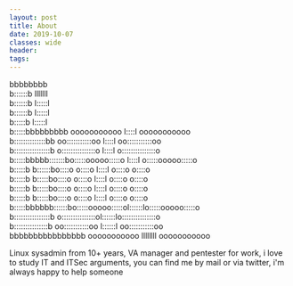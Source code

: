 ```yaml
---
layout: post
title: About
date: 2019-10-07
classes: wide
header:
tags:
--- 
```


bbbbbbbb                                                           
b::::::b                             lllllll                       
b::::::b                             l:::::l                       
b::::::b                             l:::::l                       
 b:::::b                             l:::::l                       
 b:::::bbbbbbbbb       ooooooooooo    l::::l    ooooooooooo        
 b::::::::::::::bb   oo:::::::::::oo  l::::l  oo:::::::::::oo      
 b::::::::::::::::b o:::::::::::::::o l::::l o:::::::::::::::o     
 b:::::bbbbb:::::::bo:::::ooooo:::::o l::::l o:::::ooooo:::::o     
 b:::::b    b::::::bo::::o     o::::o l::::l o::::o     o::::o     
 b:::::b     b:::::bo::::o     o::::o l::::l o::::o     o::::o     
 b:::::b     b:::::bo::::o     o::::o l::::l o::::o     o::::o     
 b:::::b     b:::::bo::::o     o::::o l::::l o::::o     o::::o     
 b:::::bbbbbb::::::bo:::::ooooo:::::ol::::::lo:::::ooooo:::::o     
 b::::::::::::::::b o:::::::::::::::ol::::::lo:::::::::::::::o     
 b:::::::::::::::b   oo:::::::::::oo l::::::l oo:::::::::::oo      
 bbbbbbbbbbbbbbbb      ooooooooooo   llllllll   ooooooooooo        

 Linux sysadmin from 10+ years, VA manager and pentester for work, i love to study IT and ITSec arguments, you can find me by mail or via twitter, i'm always happy to help someone 